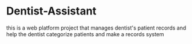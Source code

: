 # Dentist-Assistant

this is a web platform project that manages dentist's patient records and help the dentist categorize patients and make a records system 
